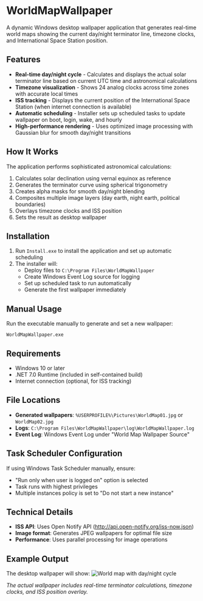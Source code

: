 # WorldMapWallpaper

A dynamic Windows desktop wallpaper application that generates real-time world maps showing the current day/night terminator line, timezone clocks, and International Space Station position.

## Features

- **Real-time day/night cycle** - Calculates and displays the actual solar terminator line based on current UTC time and astronomical calculations
- **Timezone visualization** - Shows 24 analog clocks across time zones with accurate local times
- **ISS tracking** - Displays the current position of the International Space Station (when internet connection is available)
- **Automatic scheduling** - Installer sets up scheduled tasks to update wallpaper on boot, login, wake, and hourly
- **High-performance rendering** - Uses optimized image processing with Gaussian blur for smooth day/night transitions

## How It Works

The application performs sophisticated astronomical calculations:
1. Calculates solar declination using vernal equinox as reference
2. Generates the terminator curve using spherical trigonometry 
3. Creates alpha masks for smooth day/night blending
4. Composites multiple image layers (day earth, night earth, political boundaries)
5. Overlays timezone clocks and ISS position
6. Sets the result as desktop wallpaper

## Installation

1. Run `Install.exe` to install the application and set up automatic scheduling
2. The installer will:
   - Deploy files to `C:\Program Files\WorldMapWallpaper`
   - Create Windows Event Log source for logging
   - Set up scheduled task to run automatically
   - Generate the first wallpaper immediately

## Manual Usage

Run the executable manually to generate and set a new wallpaper:
```
WorldMapWallpaper.exe
```

## Requirements

- Windows 10 or later
- .NET 7.0 Runtime (included in self-contained build)
- Internet connection (optional, for ISS tracking)

## File Locations

- **Generated wallpapers**: `%USERPROFILE%\Pictures\WorldMap01.jpg` or `WorldMap02.jpg`
- **Logs**: `C:\Program Files\WorldMapWallpaper\log\WorldMapWallpaper.log`
- **Event Log**: Windows Event Log under "World Map Wallpaper Source"

## Task Scheduler Configuration

If using Windows Task Scheduler manually, ensure:
- "Run only when user is logged on" option is selected
- Task runs with highest privileges
- Multiple instances policy is set to "Do not start a new instance"

## Technical Details

- **ISS API**: Uses Open Notify API (http://api.open-notify.org/iss-now.json)
- **Image format**: Generates JPEG wallpapers for optimal file size
- **Performance**: Uses parallel processing for image operations

## Example Output

The desktop wallpaper will show:
![World map with day/night cycle](https://paulstsmith.github.io/images/worldTimeMap.jpg)

*The actual wallpaper includes real-time terminator calculations, timezone clocks, and ISS position overlay.*
